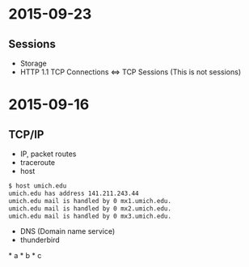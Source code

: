 
# 2015-09-23

## Sessions

* Storage
* HTTP 1.1 TCP Connections <=> TCP Sessions (This is not sessions)


# 2015-09-16

## TCP/IP

* IP, packet routes
* traceroute
* host

```bash
$ host umich.edu
umich.edu has address 141.211.243.44
umich.edu mail is handled by 0 mx1.umich.edu.
umich.edu mail is handled by 0 mx2.umich.edu.
umich.edu mail is handled by 0 mx3.umich.edu.
```

* DNS (Domain name service)
* thunderbird

<div class='alert alert-info' markdown='1'>
* a
* b
* c
</div>

